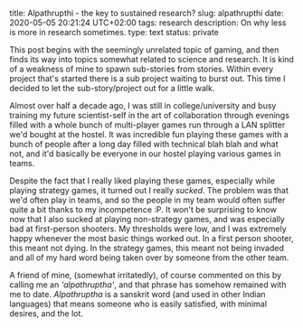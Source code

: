 title: Alpathrupthi - the key to sustained research?
slug: alpathrupthi
date: 2020-05-05 20:21:24 UTC+02:00
tags: research 
description: On why less is more in research sometimes.
type: text
status: private

This post begins with the seemingly unrelated topic of  gaming, and then finds its way into
topics somewhat related to science and research. It is kind of a weakness
of mine to spawn sub-stories from stories. Within every project that's started
there is a sub project waiting to burst out. This time I decided to 
let the sub-story/project out for a little walk. 

Almost over half a decade ago, I was still in college/university and busy training my 
future scientist-self in the art of collaboration through evenings filled
with a whole bunch of multi-player games run through a LAN splitter we'd bought at the hostel.
It was incredible fun playing these games with a bunch  of people after 
a long day filled with technical blah blah and what not, and it'd basically be 
everyone in our hostel playing various games in teams. 

Despite the fact that I really liked playing these games, especially 
while playing strategy games, it turned out I really *sucked*. The problem 
was that we'd often play in teams,  and  so the people in my team would often
suffer quite a bit thanks to  my incompetence :P. It won't be surprising 
to know now that I also sucked at playing non-strategy games, and was
especially bad at first-person shooters. My thresholds were low, and 
I was extremely happy whenever the most basic things worked out. In 
a first person shooter, this meant not dying. In the strategy games, this
meant not being invaded and all of my hard word being taken over by  someone from the other team. 

A friend of mine, (somewhat irritatedly), of course commented on this 
by calling me an *'alpathruptha'*, and that phrase has somehow remained with me to date. *Alpathruptha* is a sanskrit word
(and used in other Indian languages) that means someone who is 
easily satisfied, with minimal desires, and the lot. 


